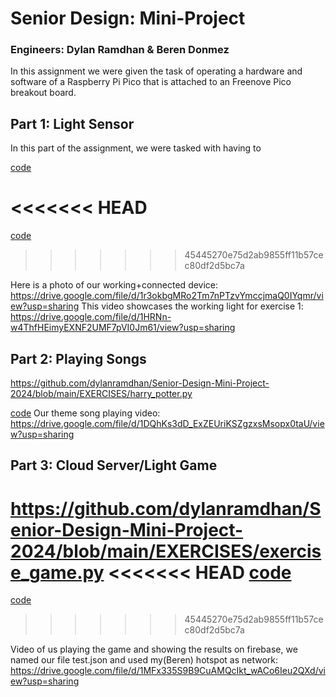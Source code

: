# Senior Design: Mini-Project
### Engineers: Dylan Ramdhan & Beren Donmez

In this assignment we were given the task of operating a hardware and software of a Raspberry Pi Pico 
that is attached to an Freenove Pico breakout board.

## Part 1: Light Sensor
In this part of the assignment, we were tasked with having to 

[code](./EXERCISES/light.py)

<<<<<<< HEAD
=======
[code](./Senior-Design-Mini-Project-2024/assignment/ex1/light.py)
>>>>>>> 45445270e75d2ab9855ff11b57cec80df2d5bc7a

Here is a photo of our working+connected device:
https://drive.google.com/file/d/1r3okbgMRo2Tm7nPTzvYmccjmaQ0IYqmr/view?usp=sharing
This video showcases the working light for exercise 1:
https://drive.google.com/file/d/1HRNn-w4ThfHEimyEXNF2UMF7pVI0Jm61/view?usp=sharing
## Part 2: Playing Songs
https://github.com/dylanramdhan/Senior-Design-Mini-Project-2024/blob/main/EXERCISES/harry_potter.py

[code](./ex2/harry_potter.py)
Our theme song playing video:
https://drive.google.com/file/d/1DQhKs3dD_ExZEUriKSZgzxsMsopx0taU/view?usp=sharing


## Part 3: Cloud Server/Light Game

https://github.com/dylanramdhan/Senior-Design-Mini-Project-2024/blob/main/EXERCISES/exercise_game.py
<<<<<<< HEAD
[code](./ex3/exercise_game.py)
=======
[code](./ex3)
>>>>>>> 45445270e75d2ab9855ff11b57cec80df2d5bc7a

Video of us playing the game and showing the results on firebase, we named our file test.json and used my(Beren) hotspot as network:
https://drive.google.com/file/d/1MFx335S9B9CuAMQcIkt_wACo6Ieu2QXd/view?usp=sharing

